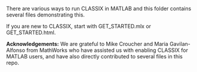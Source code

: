 There are various ways to run CLASSIX in MATLAB and this folder contains several files demonstrating this.

If you are new to CLASSIX, start with GET_STARTED.mlx or GET_STARTED.html.

**Acknowledgements:** We are grateful to Mike Croucher and Maria Gavilan-Alfonso from MathWorks who have assisted us with enabling CLASSIX for MATLAB users, and have also directly contributed to several files in this repo.
